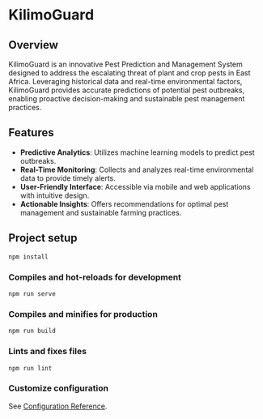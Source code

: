 # KilimoGuard

## Overview

KilimoGuard is an innovative Pest Prediction and Management System designed to address the escalating threat of plant and crop pests in East Africa. Leveraging historical data and real-time environmental factors, KilimoGuard provides accurate predictions of potential pest outbreaks, enabling proactive decision-making and sustainable pest management practices.

## Features

* **Predictive Analytics**: Utilizes machine learning models to predict pest outbreaks.
* **Real-Time Monitoring**: Collects and analyzes real-time environmental data to provide timely alerts.
* **User-Friendly Interface**: Accessible via mobile and web applications with intuitive design.
* **Actionable Insights**: Offers recommendations for optimal pest management and sustainable farming practices.

## Project setup
```
npm install
```

### Compiles and hot-reloads for development
```
npm run serve
```

### Compiles and minifies for production
```
npm run build
```

### Lints and fixes files
```
npm run lint
```

### Customize configuration
See [Configuration Reference](https://cli.vuejs.org/config/).
